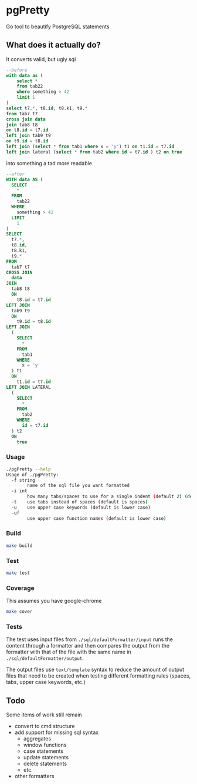 # pgPretty
Go tool to beautify PostgreSQL statements

## What does it actually do?
It converts valid, but ugly sql
```sql
--before
with data as (
    select *
    from tab22
    where something > 42
    limit 1
)
select t7.*, t8.id, t8.k1, t9.*
from tab7 t7
cross join data
join tab8 t8
on t8.id = t7.id
left join tab9 t9
on t9.id = t8.id
left join (select * from tab1 where x = 'y') t1 on t1.id = t7.id
left join lateral (select * from tab2 where id = t7.id ) t2 on true
```

into something a tad more readable

```sql
--after
WITH data AS (
  SELECT
    *
  FROM
    tab22
  WHERE
    something > 42
  LIMIT
    1
)
SELECT
  t7.*,
  t8.id,
  t8.k1,
  t9.*
FROM
  tab7 t7
CROSS JOIN
  data
JOIN
  tab8 t8
  ON
    t8.id = t7.id
LEFT JOIN
  tab9 t9
  ON
    t9.id = t8.id
LEFT JOIN
  (
    SELECT
      *
    FROM
      tab1
    WHERE
      x = 'y'
  ) t1
  ON
    t1.id = t7.id
LEFT JOIN LATERAL
  (
    SELECT
      *
    FROM
      tab2
    WHERE
      id = t7.id
  ) t2
  ON
    true
```

### Usage
```bash
./pgPretty --help
Usage of ./pgPretty:
  -f string
        name of the sql file you want formatted
  -i int
        how many tabs/spaces to use for a single indent (default 2) (default 2)
  -t    use tabs instead of spaces (default is spaces)
  -u    use upper case keywords (default is lower case)
  -uf
        use upper case function names (default is lower case)
```

### Build
```bash
make build
```

### Test
```bash
make test
```

### Coverage
This assumes you have google-chrome
```bash
make cover
```

### Tests
The test uses input files from `./sql/defaultFormatter/input` runs the content through a formatter and then compares the output from the formatter with that of the file with the same name in `./sql/defaultFormatter/output`.

The output files use `text/template` syntax to reduce the amount of output files that need to be created when testing different formatting rules (spaces, tabs, upper case keywords, etc.)

## Todo
Some items of work still remain
* convert to cmd structure
* add support for missing sql syntax
  * aggregates
  * window functions
  * case statements
  * update statements
  * delete statements
  * etc.
* other formatters
